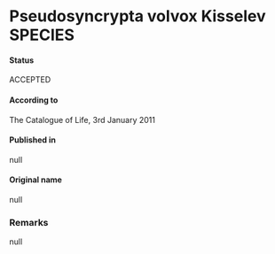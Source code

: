 Pseudosyncrypta volvox Kisselev SPECIES
=======

#### Status
ACCEPTED

#### According to
The Catalogue of Life, 3rd January 2011

#### Published in
null

#### Original name
null

### Remarks
null